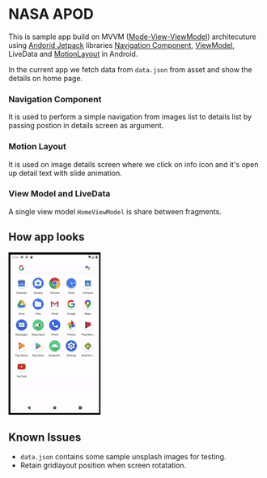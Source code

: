 # NASA APOD

This is sample app build on MVVM ([Mode-View-ViewModel](https://en.wikipedia.org/wiki/Model%E2%80%93view%E2%80%93viewmodel)) architecuture using [Andorid Jetpack](https://developer.android.com/jetpack) libraries [Navigation Component](https://developer.android.com/guide/navigation), [ViewModel](https://developer.android.com/topic/libraries/architecture/viewmodel), LiveData and [MotionLayout](https://developer.android.com/training/constraint-layout/motionlayout) in Android.

In the current app we fetch data from `data.json` from asset and show the details on home page.

### Navigation Component

It is used to perform a simple navigation from images list to details list by passing postion in details screen as argument.

### Motion Layout

It is used on image details screen where we click on info icon and it's open up detail text with slide animation.

### View Model and LiveData

A single view model `HomeViewModel` is share between fragments.

## How app looks

![apod](artifacts/apod.gif)

## Known Issues

- `data.json` contains some sample unsplash images for testing.
- Retain gridlayout position when screen rotatation.
